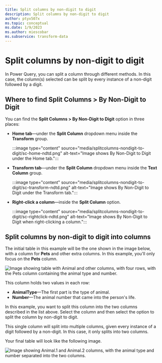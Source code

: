 ```yaml
---
title: Split columns by non-digit to digit
description: Split columns by non-digit to digit
author: ptyx507x
ms.topic: conceptual
ms.date: 1/9/2023
ms.author: miescobar
ms.subservice: transform-data
---
```


# Split columns by non-digit to digit

In Power Query, you can split a column through different methods.
In this case, the column(s) selected can be split by every instance of a non-digit followed by a digit.

## Where to find Split Columns > By Non-Digit to Digit

You can find the **Split Columns > By Non-Digit to Digit** option in three places:

* **Home tab**&mdash;under the **Split Column** dropdown menu inside the **Transform** group.

   :::image type="content" source="media/splitcolumns-nondigit-to-digit/sc-home-ndtd.png" alt-text="Image shows By Non-Digit to Digit under the Home tab.":::

* **Transform tab**&mdash;under the **Split Column** dropdown menu inside the **Text Column** group.

   :::image type="content" source="media/splitcolumns-nondigit-to-digit/sc-transform-ndtd.png" alt-text="Image shows By Non-Digit to Digit under the Transform tab.":::

* **Right-click a column**&mdash;inside the **Split Column** option.

   :::image type="content" source="media/splitcolumns-nondigit-to-digit/sc-rightclick-ndtd.png" alt-text="Image shows By Non-Digit to Digit when right-clicking a column.":::

## Split columns by non-digit to digit into columns

The initial table in this example will be the one shown in the image below, with a column for **Pets** and other extra columns.
In this example, you'll only focus on the **Pets** column.

![Image showing table with Animal and other columns, with four rows, with the Pets column containing the animal type and number.](media/splitcolumns-nondigit-to-digit/sc-before-ndtd.png)

This column holds two values in each row:

* **AnimalType**&mdash;The first part is the type of animal.
* **Number**&mdash;The animal number that came into the person's life.

In this example, you want to split this column into the two columns described in the list above. Select the column and then select the option to split the column by non-digit to digit.

This single column will split into multiple columns, given every instance of a digit followed by a non-digit. In this case, it only splits into two columns.

Your final table will look like the following image.

![Image showing Animal.1 and Animal.2 columns, with the animal type and number separated into the two columns.](media/splitcolumns-nondigit-to-digit/sc-after-ndtd.png)
